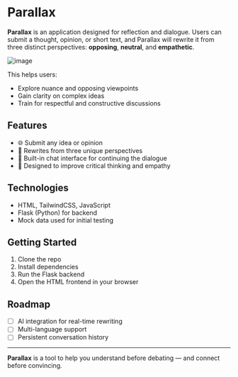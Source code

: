 # Parallax

**Parallax** is an application designed for reflection and dialogue. Users can submit a thought, opinion, or short text, and Parallax will rewrite it from three distinct perspectives: **opposing**, **neutral**, and **empathetic**.

![image](https://github.com/user-attachments/assets/5f481128-70c9-4c56-a0e3-854033a92162)

This helps users:
- Explore nuance and opposing viewpoints
- Gain clarity on complex ideas
- Train for respectful and constructive discussions

## Features

- 🌐 Submit any idea or opinion
- 🔄 Rewrites from three unique perspectives
- 💬 Built-in chat interface for continuing the dialogue
- 🎯 Designed to improve critical thinking and empathy

## Technologies

- HTML, TailwindCSS, JavaScript
- Flask (Python) for backend
- Mock data used for initial testing

## Getting Started

1. Clone the repo
2. Install dependencies
3. Run the Flask backend
4. Open the HTML frontend in your browser

## Roadmap

- [ ] AI integration for real-time rewriting
- [ ] Multi-language support
- [ ] Persistent conversation history

---

**Parallax** is a tool to help you understand before debating — and connect before convincing.
